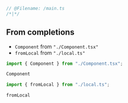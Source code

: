 ```ts
// @Filename: /main.ts
/*|*/
```

## From completions

- `Component` from `"./Component.tsx"`
- `fromLocal` from `"./local.ts"`

```ts
import { Component } from "./Component.tsx";

Component
```

```ts
import { fromLocal } from "./local.ts";

fromLocal
```

